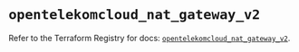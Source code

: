 # `opentelekomcloud_nat_gateway_v2`

Refer to the Terraform Registry for docs: [`opentelekomcloud_nat_gateway_v2`](https://registry.terraform.io/providers/opentelekomcloud/opentelekomcloud/1.36.8/docs/resources/nat_gateway_v2).
